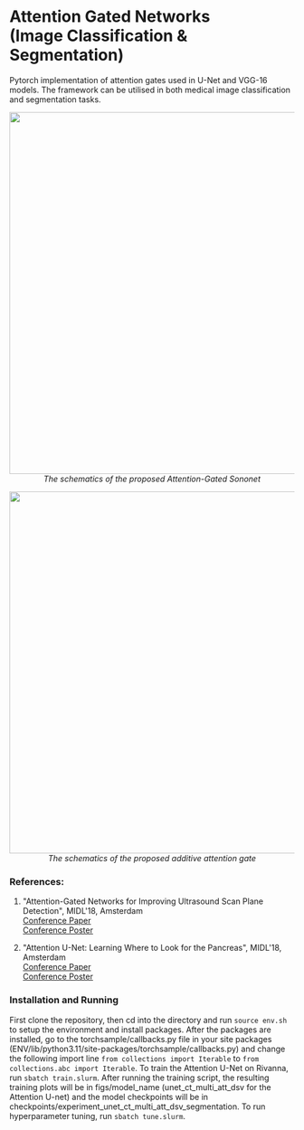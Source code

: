 # Attention Gated Networks <br /> (Image Classification & Segmentation)

Pytorch implementation of attention gates used in U-Net and VGG-16 models. The framework can be utilised in both medical image classification and segmentation tasks. 

<p align="center">
    <img src="figures/figure1.png" width="640"> <br />
    <em> The schematics of the proposed Attention-Gated Sononet</em>
</p>

<p align="center">
    <img src="figures/figure2.jpg" width="640"> <br />
    <em> The schematics of the proposed additive attention gate</em>
</p>

### References:

1) "Attention-Gated Networks for Improving Ultrasound Scan Plane Detection", MIDL'18, Amsterdam <br />
[Conference Paper](https://openreview.net/pdf?id=BJtn7-3sM) <br />
[Conference Poster](https://www.doc.ic.ac.uk/~oo2113/posters/MIDL2018_poster_Jo.pdf)

2) "Attention U-Net: Learning Where to Look for the Pancreas", MIDL'18, Amsterdam <br />
[Conference Paper](https://openreview.net/pdf?id=Skft7cijM) <br />
[Conference Poster](https://www.doc.ic.ac.uk/~oo2113/posters/MIDL2018_poster.pdf)

### Installation and Running
<!-- pip install -r requirements.txt -->
<!-- pip install -e . -->

First clone the repository, then cd into the directory and run `source env.sh` to setup the environment and install packages. After the packages are installed, go to the torchsample/callbacks.py file in your site packages (ENV/lib/python3.11/site-packages/torchsample/callbacks.py) and change the following import line `from collections import Iterable` to `from collections.abc import Iterable`. To train the Attention U-Net on Rivanna, run `sbatch train.slurm`.  After running the training script, the resulting training plots will be in figs/model\_name (unet\_ct\_multi\_att\_dsv for the Attention U-net) and the model checkpoints will be in checkpoints/experiment\_unet\_ct\_multi\_att\_dsv\_segmentation. To run hyperparameter tuning, run `sbatch tune.slurm`.

<!-- 
After the packages are installed, go to the torchsample/callbacks.py file in your site packages and change the following import line
from collections import Iterable
to
from collections.abc import Iterable
-->


